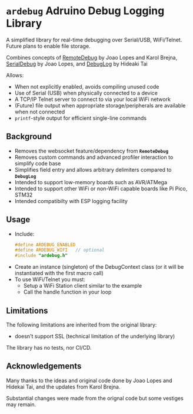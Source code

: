 # `ardebug` Adruino Debug Logging Library

A simplified library for real-time debugging over Serial/USB, WiFi/Telnet.
Future plans to enable file storage.

Combines concepts of [RemoteDebug](https://github.com/JoaoLopesF/RemoteDebug)
by Joao Lopes and Karol Brejna, [SerialDebug](https://github.com/JoaoLopesF/SerialDebug/tree/master)
by Joao Lopes, and [DebugLog](https://github.com/hideakitai/DebugLog) by Hideaki Tai

Allows:
* When not explicitly enabled, avoids compiling unused code
* Use of Serial (USB) when physically connected to a device
* A TCP/IP Telnet server to connect to via your local WiFi network
* (Future) file output when appropriate storage/peripherals are available when not connected
* `printf`-style output for efficient single-line commands

## Background

* Removes the websocket feature/dependency from **`RemoteDebug`**
* Removes custom commands and advanced profiler interaction to simplify code base
* Simplifies field entry and allows arbitrary delimiters compared to **`DebugLog`**
* Intended to support low-memory boards such as AVR/ATMega
* Intended to support other WiFi or non-WiFi capable boards like Pi Pico, STM32
* Intended compatibilty with ESP logging facility

## Usage

* Include:
    ```cpp
    #define ARDEBUG_ENABLED
    #define ARDEBUG_WIFI   // optional
    #include "ardebug.h"
    ```
* Create an instance (singleton) of the DebugContext class
(or it will be instantiated with the first macro call)
* To use WiFi/Telnet you must:
    * Setup a WiFi Station client similar to the example
    * Call the handle function in your loop

## Limitations

The following limitations are inherited from the original library:
* doesn't support SSL (technical limitation of the underlying library)

The library has no tests, nor CI/CD.

## Acknowledgements

Many thanks to the ideas and original code done by Joao Lopes and Hidekai Tai,
and the updates from Karol Brejna.

Substantial changes were made from the orignal code but some vestiges may remain.
